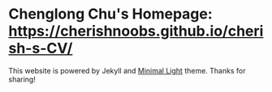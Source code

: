 # Chenglong Chu's Homepage: https://cherishnoobs.github.io/cherish-s-CV/
This website is powered by Jekyll and [Minimal Light](https://github.com/yaoyao-liu/minimal-light)  theme. Thanks for sharing!